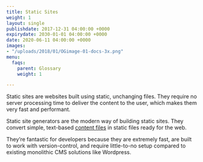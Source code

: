 ```yaml
---
title: Static Sites
weight: 1
layout: single
publishdate: 2017-12-31 04:00:00 +0000
expirydate: 2030-01-01 04:00:00 +0000
date: 2020-06-11 04:00:00 +0000
images:
- "/uploads/2018/01/OGimage-01-docs-3x.png"
menu:
  faqs:
    parent: Glossary
    weight: 1

---
```

Static sites are websites built using static, unchanging files. They require no server processing time to deliver the content to the user, which makes them very fast and performant.

Static site generators are the modern way of building static sites. They convert simple, text-based [content files](/docs/faqs/glossary/content-files/) in static files ready for the web.

They’re fantastic for developers because they are extremely fast, are built to work with version-control, and require little-to-no setup compared to existing monolithic CMS solutions like Wordpress.